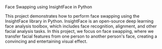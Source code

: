 Face Swapping using InsightFace in Python

This project demonstrates how to perform face swapping using the InsightFace library in Python. InsightFace is an open-source deep learning face analysis toolbox, which includes face recognition, alignment, and other facial analysis tasks. In this project, we focus on face swapping, where we transfer facial features from one person to another person's face, creating a convincing and entertaining visual effect.
